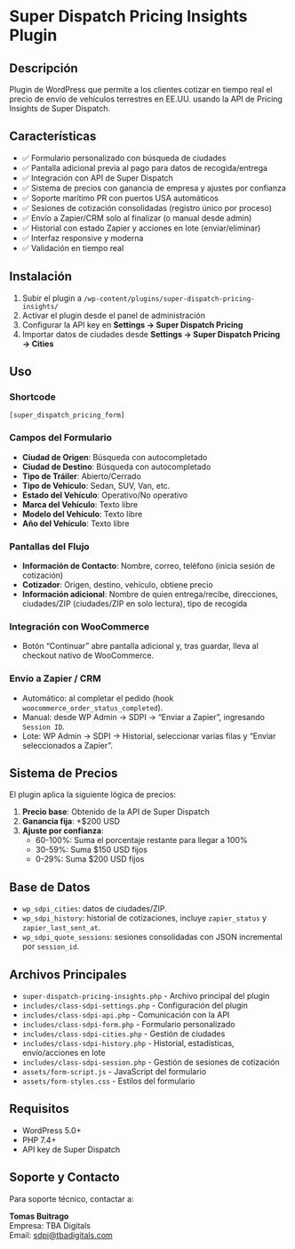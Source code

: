 # Super Dispatch Pricing Insights Plugin

## Descripción
Plugin de WordPress que permite a los clientes cotizar en tiempo real el precio de envío de vehículos terrestres en EE.UU. usando la API de Pricing Insights de Super Dispatch.

## Características
- ✅ Formulario personalizado con búsqueda de ciudades
- ✅ Pantalla adicional previa al pago para datos de recogida/entrega
- ✅ Integración con API de Super Dispatch
- ✅ Sistema de precios con ganancia de empresa y ajustes por confianza
- ✅ Soporte marítimo PR con puertos USA automáticos
- ✅ Sesiones de cotización consolidadas (registro único por proceso)
- ✅ Envío a Zapier/CRM solo al finalizar (o manual desde admin)
- ✅ Historial con estado Zapier y acciones en lote (enviar/eliminar)
- ✅ Interfaz responsive y moderna
- ✅ Validación en tiempo real

## Instalación
1. Subir el plugin a `/wp-content/plugins/super-dispatch-pricing-insights/`
2. Activar el plugin desde el panel de administración
3. Configurar la API key en **Settings → Super Dispatch Pricing**
4. Importar datos de ciudades desde **Settings → Super Dispatch Pricing → Cities**

## Uso
### Shortcode
```
[super_dispatch_pricing_form]
```

### Campos del Formulario
- **Ciudad de Origen**: Búsqueda con autocompletado
- **Ciudad de Destino**: Búsqueda con autocompletado
- **Tipo de Tráiler**: Abierto/Cerrado
- **Tipo de Vehículo**: Sedan, SUV, Van, etc.
- **Estado del Vehículo**: Operativo/No operativo
- **Marca del Vehículo**: Texto libre
- **Modelo del Vehículo**: Texto libre
- **Año del Vehículo**: Texto libre

### Pantallas del Flujo
- **Información de Contacto**: Nombre, correo, teléfono (inicia sesión de cotización)
- **Cotizador**: Origen, destino, vehículo, obtiene precio
- **Información adicional**: Nombre de quien entrega/recibe, direcciones, ciudades/ZIP (ciudades/ZIP en solo lectura), tipo de recogida

### Integración con WooCommerce
- Botón “Continuar” abre pantalla adicional y, tras guardar, lleva al checkout nativo de WooCommerce.

### Envío a Zapier / CRM
- Automático: al completar el pedido (hook `woocommerce_order_status_completed`).
- Manual: desde WP Admin → SDPI → “Enviar a Zapier”, ingresando `Session ID`.
- Lote: WP Admin → SDPI → Historial, seleccionar varias filas y “Enviar seleccionados a Zapier”.

## Sistema de Precios
El plugin aplica la siguiente lógica de precios:
1. **Precio base**: Obtenido de la API de Super Dispatch
2. **Ganancia fija**: +$200 USD
3. **Ajuste por confianza**:
   - 60-100%: Suma el porcentaje restante para llegar a 100%
   - 30-59%: Suma $150 USD fijos
   - 0-29%: Suma $200 USD fijos

## Base de Datos
- `wp_sdpi_cities`: datos de ciudades/ZIP.
- `wp_sdpi_history`: historial de cotizaciones, incluye `zapier_status` y `zapier_last_sent_at`.
- `wp_sdpi_quote_sessions`: sesiones consolidadas con JSON incremental por `session_id`.

## Archivos Principales
- `super-dispatch-pricing-insights.php` - Archivo principal del plugin
- `includes/class-sdpi-settings.php` - Configuración del plugin
- `includes/class-sdpi-api.php` - Comunicación con la API
- `includes/class-sdpi-form.php` - Formulario personalizado
- `includes/class-sdpi-cities.php` - Gestión de ciudades
- `includes/class-sdpi-history.php` - Historial, estadísticas, envío/acciones en lote
- `includes/class-sdpi-session.php` - Gestión de sesiones de cotización
- `assets/form-script.js` - JavaScript del formulario
- `assets/form-styles.css` - Estilos del formulario

## Requisitos
- WordPress 5.0+
- PHP 7.4+
- API key de Super Dispatch

## Soporte y Contacto
Para soporte técnico, contactar a:

**Tomas Buitrago**  
Empresa: TBA Digitals  
Email: [sdpi@tbadigitals.com](mailto:sdpi@tbadigitals.com)
